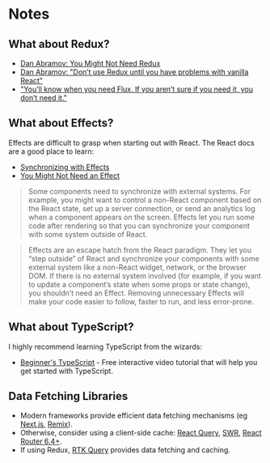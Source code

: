# Notes

## What about Redux?

- [Dan Abramov: You Might Not Need Redux](https://medium.com/@dan_abramov/you-might-not-need-redux-be46360cf367)
- [Dan Abramov: "Don’t use Redux until you have problems with vanilla React"](https://twitter.com/dan_abramov/status/699241546248536064?s=20)
- ["You’ll know when you need Flux. If you aren’t sure if you need it, you don’t need it."](https://github.com/petehunt/react-howto#learning-flux)

## What about Effects?

Effects are difficult to grasp when starting out with React. The React docs are a good place to learn:

- [Synchronizing with Effects](https://react.dev/learn/synchronizing-with-effects)
- [You Might Not Need an Effect](https://react.dev/learn/you-might-not-need-an-effect)

> Some components need to synchronize with external systems. For example, you might want to control a non-React component based on the React state, set up a server connection, or send an analytics log when a component appears on the screen. Effects let you run some code after rendering so that you can synchronize your component with some system outside of React.

> Effects are an escape hatch from the React paradigm. They let you “step outside” of React and synchronize your components with some external system like a non-React widget, network, or the browser DOM. If there is no external system involved (for example, if you want to update a component’s state when some props or state change), you shouldn’t need an Effect. Removing unnecessary Effects will make your code easier to follow, faster to run, and less error-prone.

## What about TypeScript?

I highly recommend learning TypeScript from the wizards:

- [Beginner's TypeScript](https://www.totaltypescript.com/tutorials/beginners-typescript) - Free interactive video tutorial that will help you get started with TypeScript.

## Data Fetching Libraries

- Modern frameworks provide efficient data fetching mechanisms (eg [Next.js](https://nextjs.org/), [Remix](https://remix.run/)).
- Otherwise, consider using a client-side cache: [React Query](https://tanstack.com/query/v3/), [SWR](https://swr.vercel.app/), [React Router 6.4+](https://reactrouter.com/en/main/start/overview).
- If using Redux, [RTK Query](https://redux-toolkit.js.org/rtk-query/overview) provides data fetching and caching.
